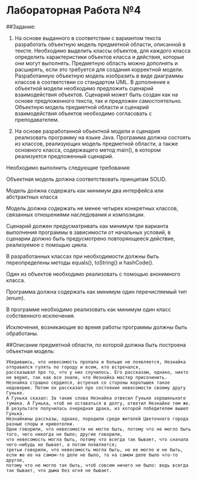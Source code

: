 # Лабораторная Работа №4 
##Задание:
1. На основе выданного в соответствии с вариантом текста разработать объектную модель предметной области, описанной в тексте. Необходимо выделить классы объектов, для каждого класса определить характеристики объектов класса и действия, которые они могут выполнять. Предметную область можно дополнять и расширять, если это требуется для создания корректной модели. Разработанную объектную модель изобразить в виде диаграммы классов в соответствии со стандартом UML. В дополнение к объектной модели необходимо предложить сценарий взаимодействия объектов. Сценарий может быть создан как на основе предложенного текста, так и предложен самостоятельно. Объектную модель предметной области и сценарий взаимодействия объектов необходимо согласовать с преподавателем.

2. На основе разработанной объектной модели и сценария реализовать программу на языке Java. Программа должна состоять из классов, реализующих модель предметной области, а также основного класса, содержащего метод main(), в котором реализуется предложенный сценарий.

Необходимо выполнить следующие требования:

Объектная модель должна соответствовать принципам SOLID.

Модель должна содержать как минимум два интерфейса или абстрактных класса

Модель должна содержать не менее четырех конкретных классов, связанных отношениями наследования и композиции.

Сценарий должен предусматривать как минимум три варианта выполнения программы в зависимости от начальных условий, в сценарии должно быть предусмотрено повторяющееся действие, реализуемое с помощью цикла.

В разработанных классах при необходимости должны быть переопределены методы equals(), toString() и hashCode().

Один из объектов необходимо реализовать с помощью анонимного класса.

Программа должна содержать как минимум один перечисляемый тип (enum).

В программе необходимо реализовать как минимум один класс собственного исключения.

Исключения, возникающие во время работы программы должны быть обработаны.

##Описание предметной области, по которой должна быть построена объектная модель:
```
Убедившись, что невесомость пропала и больше не появляется, Незнайка отправился гулять по городу и всем, кто встречался, 
рассказывал про то, что у них случилось. Его рассказам, однако, никто не верил, так как все знали, что Незнайка мастер присочинить. 
Незнайка страшно сердился, встречая со стороны коротышек такое недоверие. Потом он рассказал про состояние невесомости своему другу Гуньке. 
А Гунька сказал: За такие слова Незнайка отвесил Гуньке хорошенького тумака. А Гунька, чтоб не оставаться в долгу, ответил Незнайке тем же. 
В результате получилась очередная драка, из которой победителем вышел Гунька. 
Незнайкины рассказы, однако, породили среди жителей Цветочного города разные споры и кривотолки. 
Одни говорили, что невесомости не могло быть, потому что не могло быть того, чего никогда не было; другие говорили, 
что невесомость могла быть, потому что всегда так бывает, что сначала чего-нибудь не бывает, а потом появляется; 
третьи говорили, что невесомость могла быть, но ее могло и не быть, если же ее на самом-то деле не было, то на самом деле было что-то другое, 
потому что не могло так быть, чтоб совсем ничего не было: ведь всегда так бывает, что дыма без огня не бывает.
```
